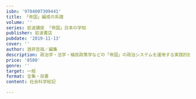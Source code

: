 ```yaml
---
isbn: '9784007309441'
title: 「帝国」編成の系譜
volume: ''
series: 岩波講座 「帝国」日本の学知
publisher: 岩波書店
pubdate: '2019-11-13'
cover: ''
author: 酒井哲哉／編集
description: 政治学・法学・植民政策学などの「帝国」の政治システムを運用する実践的技術知の文脈を分析する．
price: '8500'
genre: ''
target: 一般
format: 全集・双書
content: 社会科学総記

---
```

